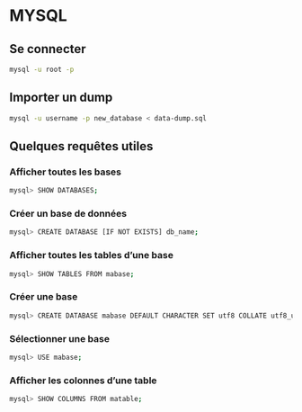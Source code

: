 # MYSQL

## Se connecter

```bash
mysql -u root -p
```

## Importer un dump

```bash
mysql -u username -p new_database < data-dump.sql
```

## Quelques requêtes utiles

### Afficher toutes les bases

```bash
mysql> SHOW DATABASES;
```

### Créer un base de données

```bash
mysql> CREATE DATABASE [IF NOT EXISTS] db_name;
```

### Afficher toutes les tables d’une base

```bash
mysql> SHOW TABLES FROM mabase;
```

### Créer une base

```bash
mysql> CREATE DATABASE mabase DEFAULT CHARACTER SET utf8 COLLATE utf8_unicode_ci;
```

### Sélectionner une base

```bash
mysql> USE mabase;
```

### Afficher les colonnes d’une table

```bash
mysql> SHOW COLUMNS FROM matable;
```
